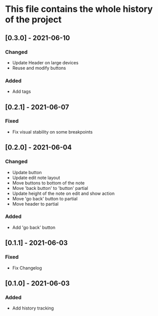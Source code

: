 # This file contains the whole history of the project

## [0.3.0] - 2021-06-10
### Changed
- Update Header on large devices
- Reuse and modify buttons
### Added
- Add tags

## [0.2.1] - 2021-06-07
### Fixed
- Fix visual stability on some breakpoints

## [0.2.0] - 2021-06-04
### Changed
- Update button
- Update edit note layout
- Move buttons to bottom of the note
- Move 'back button' to 'button' partial
- Update height of the note on edit and show action
- Move 'go back' button to partial
- Move header to partial

### Added
- Add 'go back' button

## [0.1.1] - 2021-06-03
### Fixed
- Fix Changelog

## [0.1.0] - 2021-06-03
### Added
- Add history tracking
